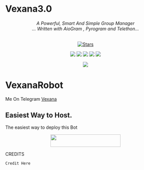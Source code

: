 # Vexana3.0
<h6 align="center">A Powerful, Smart And Simple Group Manager <br> ... Written with AioGram , Pyrogram and Telethon...</h4>



<p align="center">
    <a href="https://github.com/aksr-aashish/Vexana3.0/stargazers"><img src="https://img.shields.io/github/stars/aksr-aashish/Vexana3.0?label=Stars&style=flat-square&logo=github&color=F10070" alt="Stars" /></a>
</p>
<p align="center">
    <a href="https://github.com/aksr-aashish/Vexana3.0"> <img src="https://img.shields.io/github/repo-size/aksr-aashish/Vexana3.0?color=orange&logo=github&logoColor=green&style=for-the-badge" /></a>
    <a href="https://github.com/aksr-aashish/Vexana3.0/commits/prince"> <img src="https://img.shields.io/github/last-commit/aksr-aashish/Vexana3.0?color=blue&logo=github&logoColor=green&style=for-the-badge" /></a>
    <a href="https://github.com/aksr-aashish/Vexana3.0/issues"> <img src="https://img.shields.io/github/issues/aksr-aashish/Vexana3.0?color=blueviolet&logo=github&logoColor=green&style=for-the-badge" /></a>
    <a href="https://github.com/aksr-aashish/Vexana3.0/network/members"> <img src="https://img.shields.io/github/forks/aksr-aashish/Vexana3.0?color=red&logo=github&logoColor=green&style=for-the-badge" /></a>  
    <a href="https://pypi.org/project/Telethon/"> <img src="https://img.shields.io/pypi/v/telethon?color=yellow&label=telethon&logo=python&logoColor=green&style=for-the-badge" /></a>
</p>

<p align="center">
  <img src="https://telegra.ph/file/4a7d5037bcdd1e74a517a.jpg">
</p>

# VexanaRobot
Me On Telegram [Vexana](https://t.me/Vexana_Robot)

## Easiest Way to Host.
The easiest way to deploy this Bot
<p align="center"><a href="https://heroku.com/deploy?template=https://github.com/aksr-aashish/Vexana3.0"> <img src="https://img.shields.io/badge/Deploy%20To%20Heroku-black?style=for-the-badge&logo=heroku" width="220" height="38.45"/></a></p>
 
CREDITS
```
Credit Here

```
